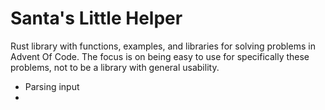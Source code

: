 # Santa's Little Helper

Rust library with functions, examples, and libraries for solving problems in Advent Of Code. The focus is on being easy to use for specifically these problems, not to be a library with general usability.

- Parsing input
- 
